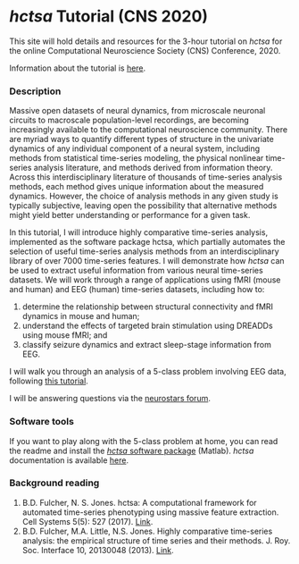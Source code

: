 # _hctsa_ Tutorial (CNS 2020)

This site will hold details and resources for the 3-hour tutorial on _hctsa_ for the online Computational Neuroscience Society (CNS) Conference, 2020.

Information about the tutorial is [here](https://www.cnsorg.org/cns-2020-tutorials#T7).

### Description

Massive open datasets of neural dynamics, from microscale neuronal circuits to macroscale population-level recordings, are becoming increasingly available to the computational neuroscience community.
There are myriad ways to quantify different types of structure in the univariate dynamics of any individual component of a neural system, including methods from statistical time-series modeling, the physical nonlinear time-series analysis literature, and methods derived from information theory.
Across this interdisciplinary literature of thousands of time-series analysis methods, each method gives unique information about the measured dynamics.
However, the choice of analysis methods in any given study is typically subjective, leaving open the possibility that alternative methods might yield better understanding or performance for a given task.

In this tutorial, I will introduce highly comparative time-series analysis, implemented as the software package hctsa, which partially automates the selection of useful time-series analysis methods from an interdisciplinary library of over 7000 time-series features.
I will demonstrate how _hctsa_ can be used to extract useful information from various neural time-series datasets.
We will work through a range of applications using fMRI (mouse and human) and EEG (human) time-series datasets, including how to:
1. determine the relationship between structural connectivity and fMRI dynamics in mouse and human;
2. understand the effects of targeted brain stimulation using DREADDs using mouse fMRI; and
3. classify seizure dynamics and extract sleep-stage information from EEG.

I will walk you through an analysis of a 5-class problem involving EEG data, following [this tutorial](https://github.com/benfulcher/hctsaTutorial_BonnEEG).

I will be answering questions via the [neurostars forum](https://neurostars.org/t/cns-2020-tutorial-t7-characterizing-neural-dynamics-using-highly-comparative-time-series-analysis/9597).

### Software tools

If you want to play along with the 5-class problem at home, you can read the readme and install the [_hctsa_ software package](https://github.com/benfulcher/hctsa) (Matlab).
_hctsa_ documentation is available [here](https://hctsa-users.gitbook.io/hctsa-manual/).

### Background reading

1. B.D. Fulcher, N. S. Jones. hctsa: A computational framework for automated time-series phenotyping using massive feature extraction. Cell Systems 5(5): 527 (2017). [Link](https://doi.org/10.1016/j.cels.2017.10.001).
2. B.D. Fulcher, M.A. Little, N.S. Jones. Highly comparative time-series analysis: the empirical structure of time series and their methods. J. Roy. Soc. Interface 10, 20130048 (2013). [Link](https://doi.org/10.1098/rsif.2013.0048).

